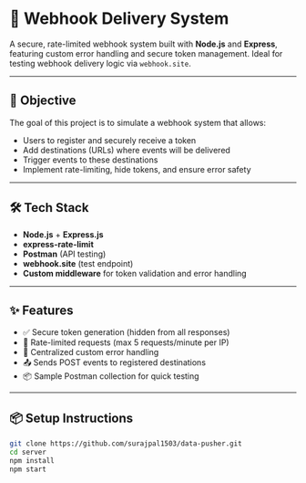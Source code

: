 # 🚀 Webhook Delivery System

A secure, rate-limited webhook system built with **Node.js** and **Express**, featuring custom error handling and secure token management. Ideal for testing webhook delivery logic via `webhook.site`.

---

## 🎯 Objective

The goal of this project is to simulate a webhook system that allows:
- Users to register and securely receive a token
- Add destinations (URLs) where events will be delivered
- Trigger events to these destinations
- Implement rate-limiting, hide tokens, and ensure error safety

---

## 🛠️ Tech Stack

- **Node.js** + **Express.js**
- **express-rate-limit**
- **Postman** (API testing)
- **webhook.site** (test endpoint)
- **Custom middleware** for token validation and error handling

---

## ✨ Features

- ✅ Secure token generation (hidden from all responses)
- 🚫 Rate-limited requests (max 5 requests/minute per IP)
- 🧩 Centralized custom error handling
- 📤 Sends POST events to registered destinations
- 📦 Sample Postman collection for quick testing

---

## 📦 Setup Instructions

```bash
git clone https://github.com/surajpal1503/data-pusher.git
cd server
npm install
npm start
